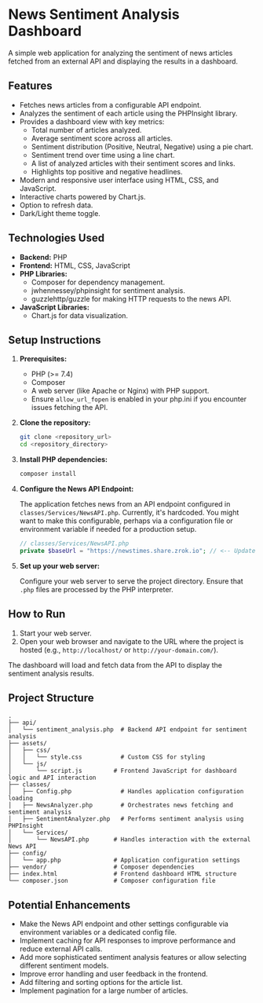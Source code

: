 # News Sentiment Analysis Dashboard

A simple web application for analyzing the sentiment of news articles fetched from an external API and displaying the results in a dashboard.

## Features

*   Fetches news articles from a configurable API endpoint.
*   Analyzes the sentiment of each article using the PHPInsight library.
*   Provides a dashboard view with key metrics:
    *   Total number of articles analyzed.
    *   Average sentiment score across all articles.
    *   Sentiment distribution (Positive, Neutral, Negative) using a pie chart.
    *   Sentiment trend over time using a line chart.
    *   A list of analyzed articles with their sentiment scores and links.
    *   Highlights top positive and negative headlines.
*   Modern and responsive user interface using HTML, CSS, and JavaScript.
*   Interactive charts powered by Chart.js.
*   Option to refresh data.
*   Dark/Light theme toggle.

## Technologies Used

*   **Backend:** PHP
*   **Frontend:** HTML, CSS, JavaScript
*   **PHP Libraries:**
    *   Composer for dependency management.
    *   jwhennessey/phpinsight for sentiment analysis.
    *   guzzlehttp/guzzle for making HTTP requests to the news API.
*   **JavaScript Libraries:**
    *   Chart.js for data visualization.

## Setup Instructions

1.  **Prerequisites:**
    *   PHP (>= 7.4)
    *   Composer
    *   A web server (like Apache or Nginx) with PHP support.
    *   Ensure `allow_url_fopen` is enabled in your php.ini if you encounter issues fetching the API.

2.  **Clone the repository:**

    ```bash
    git clone <repository_url>
    cd <repository_directory>
    ```

3.  **Install PHP dependencies:**

    ```bash
    composer install
    ```

4.  **Configure the News API Endpoint:**

    The application fetches news from an API endpoint configured in `classes/Services/NewsAPI.php`. Currently, it's hardcoded. You might want to make this configurable, perhaps via a configuration file or environment variable if needed for a production setup.

    ```php
    // classes/Services/NewsAPI.php
    private $baseUrl = "https://newstimes.share.zrok.io"; // <-- Update this if your API is different
    ```

5.  **Set up your web server:**

    Configure your web server to serve the project directory. Ensure that `.php` files are processed by the PHP interpreter.

## How to Run

1.  Start your web server.
2.  Open your web browser and navigate to the URL where the project is hosted (e.g., `http://localhost/` or `http://your-domain.com/`).

The dashboard will load and fetch data from the API to display the sentiment analysis results.

## Project Structure

```
.
├── api/
│   └── sentiment_analysis.php  # Backend API endpoint for sentiment analysis
├── assets/
│   ├── css/
│   │   └── style.css           # Custom CSS for styling
│   └── js/
│       └── script.js         # Frontend JavaScript for dashboard logic and API interaction
├── classes/
│   ├── Config.php              # Handles application configuration loading
│   ├── NewsAnalyzer.php        # Orchestrates news fetching and sentiment analysis
│   ├── SentimentAnalyzer.php   # Performs sentiment analysis using PHPInsight
│   └── Services/
│       └── NewsAPI.php       # Handles interaction with the external News API
├── config/
│   └── app.php               # Application configuration settings
├── vendor/                   # Composer dependencies
├── index.html                # Frontend dashboard HTML structure
└── composer.json             # Composer configuration file
```

## Potential Enhancements

*   Make the News API endpoint and other settings configurable via environment variables or a dedicated config file.
*   Implement caching for API responses to improve performance and reduce external API calls.
*   Add more sophisticated sentiment analysis features or allow selecting different sentiment models.
*   Improve error handling and user feedback in the frontend.
*   Add filtering and sorting options for the article list.
*   Implement pagination for a large number of articles. 